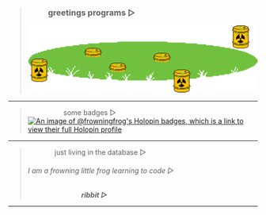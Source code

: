 > ### &emsp; &emsp; greetings programs ▷
> ![](pnd.png)

------

> &emsp; &emsp; &emsp; &emsp; some badges ▷
[![An image of @frowningfrog's Holopin badges, which is a link to view their full Holopin profile](https://holopin.me/frowningfrog)](https://holopin.io/@frowningfrog)

------

> &emsp; &emsp; &emsp; just living in the database ▷
> ###### I am a frowning little frog learning to code ▷   
> &emsp; &emsp; &emsp; &emsp; &emsp; &emsp; ***ribbit ▷***

------
